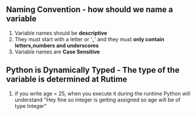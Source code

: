 


## Naming Convention - how should we name a variable
1. Variable names should be **descriptive**
2. They must start with a letter or '_' and they must **only contain letters,numbers and underscores**
3. Variable names are **Case Sensitive**

## Python is Dynamically Typed - The type of the variable is determined at Rutime
1. if you write age = 25, when you execute it during the runtime Python will understand "Hey fine so integer is getting assigned so age will be of type Integer"